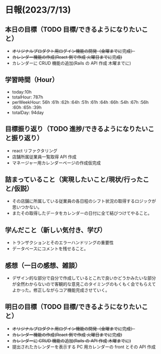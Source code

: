 # 日報(2023/7/13)

## 本日の目標（TODO 目標/できるようになりたいこと）

- ~~オリジナルプロダクト用ログイン機能の開発（金曜までに完成）~~
- ~~カレンダー機能の作成(React 側で作成 火曜日までに完成)~~
- カレンダーに CRUD 機能の追加(Rails の API 作成 木曜までに)

## 学習時間（Hour）

- today:10h
- totalHour: 787h
- perWeekHour: 56h :61h :62h :64h :51h :61h :64h :66h :54h :67h :56h :60h :65h :39h
- totalDay: 94day

## 目標振り返り（TODO 進捗/できるようになりたいこと振り返り）

- react リファクタリング
- 店舗所属従業員一覧取得 API 作成
- マネージャー用カレンダーページの作成仮完成

## 詰まっていること（実現したいこと/現状/行ったこと/仮説）

- その店舗に所属している従業員の各日程のシフト状況の取得するロジックが思いつかない。
- またその取得したデータをカレンダーの日付に全て結びつけてやること。

## 学んだこと（新しい気付き、学び）

- トランザクションとそのエラーハンドリングの重要性
- データベースにコメントを残せること。

## 感想（一日の感想、雑談）

- デザイン的な部分で自分で作成しているとこれで良いかどうかみたいな部分が全然わからないので客観的な意見このタイミングのもくもく会でもらえてよかった。修正しながらコア機能完成させていく。

## 明日の目標（TODO 目標/できるようになりたいこと）

- ~~オリジナルプロダクト用ログイン機能の開発（金曜までに完成）~~
- ~~カレンダー機能の作成(React 側で作成 火曜日までに完成)~~
- ~~カレンダーに CRUD 機能の追加(Rails の API 作成 木曜までに)~~
- 提出されたカレンダーを表示する PC 用カレンダーの front とその API 作成
